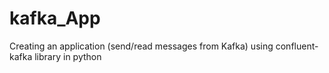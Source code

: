 # kafka_App
Creating an application (send/read messages from Kafka) using confluent-kafka library in python
